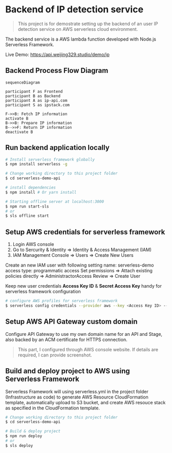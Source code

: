 # Backend of IP detection service

> This project is for demostrate setting up the backend of an user IP detection service on AWS serverless cloud environment. 

The backend service is a AWS lambda function developed with Node.js Serverless Framework. 

Live Demo: https://api.weijing329.studio/demo/ip

## Backend Process Flow Diagram
```mermaid
sequenceDiagram

participant F as Frontend
participant B as Backend
participant A as ip-api.com
participant S as ipstack.com

F->>B: Fetch IP information 
activate B
B->>B: Prepare IP information
B-->>F: Return IP information
deactivate B

```

## Run backend application locally

``` bash
# Install serverless framework globally
$ npm install serverless -g

# Change working directory to this project folder
$ cd serverless-demo-api

# install dependencies
$ npm install # Or yarn install

# Starting offline server at localhost:3000
$ npm run start-sls
# or
$ sls offline start
```


## Setup AWS credentials for serverless framework

1. Login AWS console
2. Go to Sercurity & Identity => Identity &  Access Management (IAM)
3. IAM Management Console => Users => Create New Users

Create an new IAM user with following setting
name: serverless-demo
access type: programmatic access
Set permissions => Attach existing policies directly => AdministractorAccess
Review => Create User

Keep new user credentials **Access Key ID** & **Secret Access Key** handy for serverless framework configuration

``` bash
# configure AWS profiles for serverless framework
$ serverless config credentials --provider aws --key <Access Key ID> --secret <Secret Access Key>
```

## Setup AWS API Gateway  custom domain

Configure API Gateway to use my own domain name for an API and Stage, also backed by an ACM certificate for HTTPS connection.

> This part, I configured through AWS console website. If details are required, I can provide screenshot.

## Build and deploy project to AWS using Serverless Framework

Serverless Framework will using serverless.yml in the project folder (Infrastructure as code) to generate AWS Resource CloudFormation template, automatically upload to S3 bucket, and create AWS resouce stack as specified in the CloudFormation template.

``` bash
# Change working directory to this project folder
$ cd serverless-demo-api

# Build & deploy project
$ npm run deploy
# or 
$ sls deploy
```
